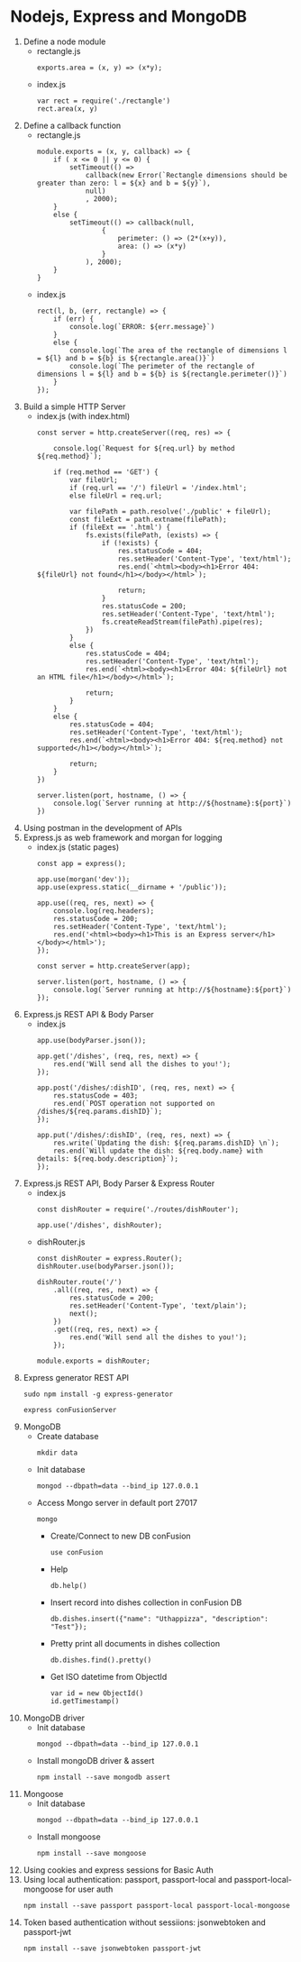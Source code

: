 # Nodejs, Express and MongoDB

1. Define a node module
    - rectangle.js
        ```
        exports.area = (x, y) => (x*y);
        ```
    - index.js
        ```
        var rect = require('./rectangle')
        rect.area(x, y)
        ```
2. Define a callback function
    - rectangle.js
        ```
        module.exports = (x, y, callback) => {
            if ( x <= 0 || y <= 0) {
                setTimeout(() => 
                    callback(new Error(`Rectangle dimensions should be greater than zero: l = ${x} and b = ${y}`),
                    null)
                    , 2000);
            }
            else {
                setTimeout(() => callback(null, 
                        {
                            perimeter: () => (2*(x+y)),
                            area: () => (x*y)
                        }
                    ), 2000);
            }
        }
        ```
    - index.js
        ```
        rect(l, b, (err, rectangle) => {
            if (err) {
                console.log(`ERROR: ${err.message}`)
            }
            else {
                console.log(`The area of the rectangle of dimensions l = ${l} and b = ${b} is ${rectangle.area()}`)
                console.log(`The perimeter of the rectangle of dimensions l = ${l} and b = ${b} is ${rectangle.perimeter()}`)
            }
        });
        ```
3. Build a simple HTTP Server
    - index.js (with index.html)
        ```
        const server = http.createServer((req, res) => {
        
            console.log(`Request for ${req.url} by method ${req.method}`);

            if (req.method == 'GET') {
                var fileUrl;
                if (req.url == '/') fileUrl = '/index.html';
                else fileUrl = req.url;

                var filePath = path.resolve('./public' + fileUrl);
                const fileExt = path.extname(filePath);
                if (fileExt == '.html') {
                    fs.exists(filePath, (exists) => {
                        if (!exists) {
                            res.statusCode = 404;
                            res.setHeader('Content-Type', 'text/html');
                            res.end(`<html><body><h1>Error 404: ${fileUrl} not found</h1></body></html>`);
                        
                            return;
                        }
                        res.statusCode = 200;
                        res.setHeader('Content-Type', 'text/html');
                        fs.createReadStream(filePath).pipe(res);
                    })
                }
                else {
                    res.statusCode = 404;
                    res.setHeader('Content-Type', 'text/html');
                    res.end(`<html><body><h1>Error 404: ${fileUrl} not an HTML file</h1></body></html>`);
                    
                    return;
                }
            }
            else {
                res.statusCode = 404;
                res.setHeader('Content-Type', 'text/html');
                res.end(`<html><body><h1>Error 404: ${req.method} not supported</h1></body></html>`);

                return;
            }
        })

        server.listen(port, hostname, () => {
            console.log(`Server running at http://${hostname}:${port}`)
        })
        ```
4. Using postman in the development of APIs
5. Express.js as web framework and morgan for logging
    - index.js (static pages)
        ```
        const app = express();

        app.use(morgan('dev'));
        app.use(express.static(__dirname + '/public'));

        app.use((req, res, next) => {
            console.log(req.headers);
            res.statusCode = 200;
            res.setHeader('Content-Type', 'text/html');
            res.end('<html><body><h1>This is an Express server</h1></body></html>');
        });

        const server = http.createServer(app);

        server.listen(port, hostname, () => {
            console.log(`Server running at http://${hostname}:${port}`)
        });
        ```
6. Express.js REST API & Body Parser
    - index.js
        ```
        app.use(bodyParser.json());

        app.get('/dishes', (req, res, next) => {
            res.end('Will send all the dishes to you!');
        });

        app.post('/dishes/:dishID', (req, res, next) => {
            res.statusCode = 403;
            res.end(`POST operation not supported on /dishes/${req.params.dishID}`);
        });

        app.put('/dishes/:dishID', (req, res, next) => {
            res.write(`Updating the dish: ${req.params.dishID} \n`);
            res.end(`Will update the dish: ${req.body.name} with details: ${req.body.description}`);
        });
        ```
7. Express.js REST API, Body Parser & Express Router
    - index.js
        ```
        const dishRouter = require('./routes/dishRouter');

        app.use('/dishes', dishRouter);
        ```
    - dishRouter.js
        ```
        const dishRouter = express.Router();
        dishRouter.use(bodyParser.json());

        dishRouter.route('/')
            .all((req, res, next) => {
                res.statusCode = 200;
                res.setHeader('Content-Type', 'text/plain');
                next();
            })
            .get((req, res, next) => {
                res.end('Will send all the dishes to you!');
            });

        module.exports = dishRouter;
        ```
8. Express generator REST API
    ```
    sudo npm install -g express-generator
    ```
    ```
    express conFusionServer
    ```
9. MongoDB
    - Create database
        ```
        mkdir data
        ```
    - Init database
        ```
        mongod --dbpath=data --bind_ip 127.0.0.1
        ```
    - Access Mongo server in default port 27017
        ```
        mongo
        ```
        - Create/Connect to new DB conFusion
            ```
            use conFusion
            ```
        - Help
            ```
            db.help()
            ```
        - Insert record into dishes collection in conFusion DB
            ```
            db.dishes.insert({"name": "Uthappizza", "description": "Test"});
            ```
        - Pretty print all documents in dishes collection
            ```
            db.dishes.find().pretty()
            ```
        - Get ISO datetime from ObjectId
            ```
            var id = new ObjectId()
            id.getTimestamp()
            ```
10. MongoDB driver
    - Init database
        ```
        mongod --dbpath=data --bind_ip 127.0.0.1
        ```
    - Install mongoDB driver & assert
        ```
        npm install --save mongodb assert
        ```
11. Mongoose
    - Init database
        ```
        mongod --dbpath=data --bind_ip 127.0.0.1
        ```
    - Install mongoose
        ```
        npm install --save mongoose
        ```
12. Using cookies and express sessions for Basic Auth
13. Using local authentication: passport, passport-local and passport-local-mongoose for user auth
    ```
    npm install --save passport passport-local passport-local-mongoose
    ```
14. Token based authentication without sessiions: jsonwebtoken and passport-jwt
    ```
    npm install --save jsonwebtoken passport-jwt
    ```